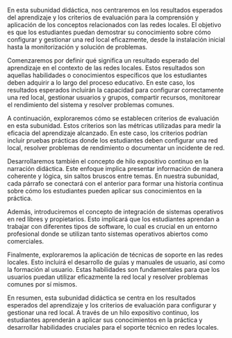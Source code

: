 En esta subunidad didáctica, nos centraremos en los resultados esperados del aprendizaje y los criterios de evaluación para la comprensión y aplicación de los conceptos relacionados con las redes locales. El objetivo es que los estudiantes puedan demostrar su conocimiento sobre cómo configurar y gestionar una red local eficazmente, desde la instalación inicial hasta la monitorización y solución de problemas.

Comenzaremos por definir qué significa un resultado esperado del aprendizaje en el contexto de las redes locales. Estos resultados son aquellas habilidades o conocimientos específicos que los estudiantes deben adquirir a lo largo del proceso educativo. En este caso, los resultados esperados incluirán la capacidad para configurar correctamente una red local, gestionar usuarios y grupos, compartir recursos, monitorear el rendimiento del sistema y resolver problemas comunes.

A continuación, exploraremos cómo se establecen criterios de evaluación en esta subunidad. Estos criterios son las métricas utilizadas para medir la eficacia del aprendizaje alcanzado. En este caso, los criterios podrían incluir pruebas prácticas donde los estudiantes deben configurar una red local, resolver problemas de rendimiento o documentar un incidente de red.

Desarrollaremos también el concepto de hilo expositivo continuo en la narración didáctica. Este enfoque implica presentar información de manera coherente y lógica, sin saltos bruscos entre temas. En nuestra subunidad, cada párrafo se conectará con el anterior para formar una historia continua sobre cómo los estudiantes pueden aplicar sus conocimientos en la práctica.

Además, introduciremos el concepto de integración de sistemas operativos en red libres y propietarios. Esto implicará que los estudiantes aprendan a trabajar con diferentes tipos de software, lo cual es crucial en un entorno profesional donde se utilizan tanto sistemas operativos abiertos como comerciales.

Finalmente, exploraremos la aplicación de técnicas de soporte en las redes locales. Esto incluirá el desarrollo de guías y manuales de usuario, así como la formación al usuario. Estas habilidades son fundamentales para que los usuarios puedan utilizar eficazmente la red local y resolver problemas comunes por sí mismos.

En resumen, esta subunidad didáctica se centra en los resultados esperados del aprendizaje y los criterios de evaluación para configurar y gestionar una red local. A través de un hilo expositivo continuo, los estudiantes aprenderán a aplicar sus conocimientos en la práctica y desarrollar habilidades cruciales para el soporte técnico en redes locales.
